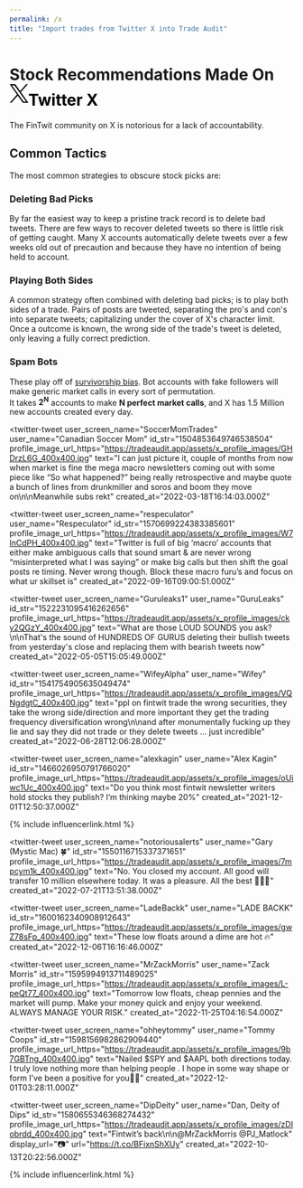 ```yaml
---
permalink: /x
title: "Import trades from Twitter X into Trade Audit"
---
```

<h1 class="display-5 fw-bold mb-4 mt-5 text-center">Stock Recommendations Made On<br>
<span style="color:black;"><img src="/assets/integrations/x.svg" style="height:1.2em;margin-bottom: 5px;">Twitter X</span>
</h1>

<div class="text-center">
  The <span style="text-decoration:italic">FinTwit</span> community on X is notorious for a lack of accountability.
</div>

<h2 class="display-5 fw-bold mb-4 mt-5 text-center">Common Tactics</h2>

<div class="mt-5 mb-5 text-center">
  <p>
    The most common strategies to obscure stock picks are:
  </p>
  <h3>Deleting Bad Picks</h3>
  <p>
    By far the easiest way to keep a pristine track record is to delete bad tweets.  There are few ways to recover deleted tweets
     so there is little risk of getting caught.  Many X accounts automatically delete tweets over a few weeks old out of
    precaution and because they have no intention of being held to account.
  </p>
  <h3>Playing Both Sides</h3>
  <p>
    A common strategy often combined with <span>deleting bad picks</span>; is to play both sides of a trade. Pairs of posts are
    tweeted, separating the pro's and con's into separate tweets; capitalizing under the cover of X's character limit.
    Once a outcome is known, the wrong side of the trade's tweet is deleted, only leaving a fully correct prediction.
  </p>
  <h3>Spam Bots</h3>
  <p>
    These play off of <a href="https://en.wikipedia.org/wiki/Survivorship_bias" target="_blank">survivorship bias</a>. Bot accounts
     with fake followers will make generic market calls in every sort of permutation.<br>
    It takes <span style="font-weight:bold">2<sup>N</sup></span> accounts to make <span style="font-weight:bold">N perfect market calls</span>,
    and X has 1.5 Million new accounts created every day.
  </p>
</div>

<script type="module">
import {LitElement, html, svg, css} from 'https://cdn.jsdelivr.net/gh/lit/dist@2/core/lit-core.min.js';

export class TwitterTweet extends LitElement {
  //Populate using https://cdn.syndication.twimg.com/tweet-result?id=[id_str]&lang=en
  static properties = {
    user_name: { type: String },
    user_screen_name: { type: String },
    profile_image_url_https: { type: String },
    verified: { type: Boolean },
    id_str: { type: String },
    text: { type: String },
    display_url: { type: String },
    url: { type: String },
    created_at: { type: String },
  };
  
  static styles = css`
    * {
      font-family: -apple-system, BlinkMacSystemFont, "Segoe UI", Roboto, Oxygen-Sans, Ubuntu, Cantarell, "Helvetica Neue", sans-serif;
    }

    #container {
      border-radius: 8px;
      overflow: hidden;
      border: 1px solid;
      margin-bottom: 2em;
      background-color: #fff;
    }
    
    @media only screen and (min-width: 1400px) {
      #container {
        width: 600px;
      }
    }

    #retweet {
      font-size: 0.75em;
      padding: 0 0 8px 44px;
      color: #657786;
    }

    #retweet a {
      color: #657786;
    }

    #retweet svg {
      width: 14px;
      height: 14px;
      vertical-align: middle;
      margin-bottom: 2px;
    }

    #content {
      padding: 24px 24px 20px 24px;
    }

    #profile-image {
      padding-right: 16px;
    }

    #profile-image img {
      border-radius: 50%;
      width: 48px;
      height: 48px;
    }

    #names {
      overflow: hidden;
    }

    #name {
      overflow: hidden;
      text-overflow: ellipsis;
      white-space: nowrap;
      padding-right: 4px;
      font-size: 24px;
      font-weight: bold;
      line-height: 24px;
    }

    #media img, #media video {
      width: 100%;
      max-height: 400px;
      object-fit: cover;
      object-position: center;
    }

    #header {
      display: flex;
      justify-content: space-between;
    }

    #header-content {
      display: flex;
      overflow: hidden;
    }

    #text {
      margin-top: 16px;
      margin-bottom: 24px;
      font-size: 1.5em;
      line-height: 32px;
      letter-spacing: .01em;
      overflow-wrap: break-word;
    }

    #footer {
      display: flex;
      justify-content: space-between;
    }

    #footer #link {
      display: block;
      line-height: 30px;
    }

    #names {
      display: inline-flex;
      flex-direction: column;
    }

    #actions a {
      padding-right: 16px;
    }

    .icon {
      width: 20px;
      height: 20px;
    }

    a {
      color: var(--twitter-status-link-color);
      text-decoration: none;
      outline: 0;
    }

    a:visited {
      color: var(--twitter-status-link-color);
      text-decoration: none;
      outline: 0;
    }

    #actions svg {
      width: 30px;
      height: 30px;
    }

    #names svg {
      width: 18px;
      height: 18px;
    }

    #logo svg {
      width: 50px;
      height: 50px;
    }
  `;
  
  
  render() {
    
    function parseNewlines(body){
      const index = body.indexOf("\\n");
      if(index == -1) return body;
      else return html`${body.substring(0,index)}<br>${parseNewlines(body.substring(index + 2))}`;
    }
    
    function minUrl(url){
      var ret = url;
      if(ret.startsWith("https://")) ret = ret.substring(8);
      if(ret.startsWith("www.")) ret = ret.substring(4);
      if(ret.length > 22) ret = ret.substring(0,22) + "…";
      return ret;
    }
    
    const date = new Date(this.created_at);
    return html`
      <div id="container">
        <div id="content">
          <div id="header">
            <a id="header-content" target="_blank" rel="noopener" href="https://twitter.com/${ this.user_screen_name }">
              <span id="profile-image"><img src="${ this.profile_image_url_https }" alt="${ this.user_name }'s avatar'"></span>
              <span id="names">
                <span id="name">${ this.user_name }
                  ${ this.verified ? html`
                    <svg xmlns="http://www.w3.org/2000/svg" viewBox="0 0 64 72" class="verified"><path fill="none" d="M0 0h64v72H0z"></path><path fill="#1da1f2" d="M3 37.315c0 4.125 2.162 7.726 5.363 9.624-.056.467-.09.937-.09 1.42 0 6.103 4.72 11.045 10.546 11.045 1.295 0 2.542-.234 3.687-.686C24.22 62.4 27.827 64.93 32 64.93c4.174 0 7.782-2.53 9.49-6.213 1.148.45 2.39.685 3.69.685 5.826 0 10.546-4.94 10.546-11.045 0-.483-.037-.953-.093-1.42C58.83 45.04 61 41.44 61 37.314c0-4.37-2.42-8.15-5.933-9.946.427-1.203.658-2.5.658-3.865 0-6.104-4.72-11.045-10.545-11.045-1.302 0-2.543.232-3.69.688-1.707-3.685-5.315-6.216-9.49-6.216-4.173 0-7.778 2.53-9.492 6.216-1.146-.455-2.393-.688-3.688-.688-5.827 0-10.545 4.94-10.545 11.045 0 1.364.23 2.662.656 3.864C5.42 29.163 3 32.944 3 37.314z"></path><path fill="#FFF" d="M17.87 39.08l7.015 6.978c.585.582 1.35.873 2.116.873.77 0 1.542-.294 2.127-.883.344-.346 15.98-15.974 15.98-15.974 1.172-1.172 1.172-3.07 0-4.243-1.17-1.17-3.07-1.172-4.242 0l-13.87 13.863-4.892-4.868c-1.174-1.168-3.074-1.164-4.242.01-1.168 1.176-1.163 3.075.01 4.244z"></path></svg>
                   ` : null }
                </span>
                <span style="color:gray;font-size:0.9em;margin-top:-2px;">@${ this.user_screen_name }</span>
              </span>
            </a>
            <div id="logo">
              <a target="_blank" rel="noopener" href="https://twitter.com/${ this.user_screen_name }/status/${ this.id_str }">
                <!----><svg id="Logo_FIXED" data-name="Logo — FIXED" xmlns="http://www.w3.org/2000/svg" viewBox="0 0 400 400"><defs><style>.cls-1{fill:none;}.cls-2{fill:#1da1f2;}</style></defs><title>Twitter_Logo_Blue</title><rect class="cls-1" width="400" height="400"></rect><path class="cls-2" d="M153.62,301.59c94.34,0,145.94-78.16,145.94-145.94,0-2.22,0-4.43-.15-6.63A104.36,104.36,0,0,0,325,122.47a102.38,102.38,0,0,1-29.46,8.07,51.47,51.47,0,0,0,22.55-28.37,102.79,102.79,0,0,1-32.57,12.45,51.34,51.34,0,0,0-87.41,46.78A145.62,145.62,0,0,1,92.4,107.81a51.33,51.33,0,0,0,15.88,68.47A50.91,50.91,0,0,1,85,169.86c0,.21,0,.43,0,.65a51.31,51.31,0,0,0,41.15,50.28,51.21,51.21,0,0,1-23.16.88,51.35,51.35,0,0,0,47.92,35.62,102.92,102.92,0,0,1-63.7,22A104.41,104.41,0,0,1,75,278.55a145.21,145.21,0,0,0,78.62,23"></path></svg>
              </a>
            </div>
          </div>
          <div id="text">
            ${ parseNewlines(this.text) }
            ${ this.display_url ? html`<a style="color:#1DA1F2;" href="${this.url}" title="${this.display_url}" target="_blank">${ minUrl(this.display_url) }</a><br>` : null }
          </div>
          <div id="footer">
            <div id="actions">
              <a target="_blank" rel="noopener" title="reply" href="https://twitter.com/intent/tweet?in_reply_to=${ this.id_str }">
                <svg xmlns="http://www.w3.org/2000/svg" width="24" height="24" viewBox="0 0 24 24"><path class="icon" fill="#657786" d="M14.046 2.242l-4.148-.01h-.002c-4.374 0-7.8 3.427-7.8 7.802 0 4.098 3.186 7.206 7.465 7.37v3.828c0 .108.045.286.12.403.143.225.385.347.633.347.138 0 .277-.038.402-.118.264-.168 6.473-4.14 8.088-5.506 1.902-1.61 3.04-3.97 3.043-6.312v-.017c-.006-4.368-3.43-7.788-7.8-7.79zm3.787 12.972c-1.134.96-4.862 3.405-6.772 4.643V16.67c0-.414-.334-.75-.75-.75h-.395c-3.66 0-6.318-2.476-6.318-5.886 0-3.534 2.768-6.302 6.3-6.302l4.147.01h.002c3.532 0 6.3 2.766 6.302 6.296-.003 1.91-.942 3.844-2.514 5.176z"></path></svg>
              </a>
              <a target="_blank" rel="noopener" title="retweet" href="https://twitter.com/intent/retweet?tweet_id=${ this.id_str }">
                <svg xmlns="http://www.w3.org/2000/svg" width="24" height="24" viewBox="0 0 24 24"><path fill="#657786" d="M23.77 15.67c-.292-.293-.767-.293-1.06 0l-2.22 2.22V7.65c0-2.068-1.683-3.75-3.75-3.75h-5.85c-.414 0-.75.336-.75.75s.336.75.75.75h5.85c1.24 0 2.25 1.01 2.25 2.25v10.24l-2.22-2.22c-.293-.293-.768-.293-1.06 0s-.294.768 0 1.06l3.5 3.5c.145.147.337.22.53.22s.383-.072.53-.22l3.5-3.5c.294-.292.294-.767 0-1.06zm-10.66 3.28H7.26c-1.24 0-2.25-1.01-2.25-2.25V6.46l2.22 2.22c.148.147.34.22.532.22s.384-.073.53-.22c.293-.293.293-.768 0-1.06l-3.5-3.5c-.293-.294-.768-.294-1.06 0l-3.5 3.5c-.294.292-.294.767 0 1.06s.767.293 1.06 0l2.22-2.22V16.7c0 2.068 1.683 3.75 3.75 3.75h5.85c.414 0 .75-.336.75-.75s-.337-.75-.75-.75z"></path></svg>
              </a>
              <a target="_blank" rel="noopener" title="like" href="https://twitter.com/intent/like?tweet_id=${ this.id_str }">
                <svg xmlns="http://www.w3.org/2000/svg" width="24" height="24" viewBox="0 0 24 24"><path fill="#657786" d="M12 21.638h-.014C9.403 21.59 1.95 14.856 1.95 8.478c0-3.064 2.525-5.754 5.403-5.754 2.29 0 3.83 1.58 4.646 2.73.813-1.148 2.353-2.73 4.644-2.73 2.88 0 5.404 2.69 5.404 5.755 0 6.375-7.454 13.11-10.037 13.156H12zM7.354 4.225c-2.08 0-3.903 1.988-3.903 4.255 0 5.74 7.035 11.596 8.55 11.658 1.52-.062 8.55-5.917 8.55-11.658 0-2.267-1.822-4.255-3.902-4.255-2.528 0-3.94 2.936-3.952 2.965-.23.562-1.156.562-1.387 0-.015-.03-1.426-2.965-3.955-2.965z"></path></svg>
              </a>
            </div>
            <div id="link">
              <a target="_blank" rel="noopener" href="https://twitter.com/${ this.user_screen_name }/status/${ this.id_str }">
                ${ date.toLocaleTimeString(undefined, { timeStyle: 'short' }) } · ${ date.toLocaleDateString(undefined, { dateStyle: 'medium' }) }
              </a>
            </div>
          </div>
        </div>
      </div>
    `;
  }
}
customElements.define('twitter-tweet', TwitterTweet);
</script>

<style>
  @media only screen and (min-width: 1400px) {
    .masonry {
      columns: 600px;
      column-gap: 1rem;
    }
  }
</style>

<div class="masonry">
  <!-- https://cdn.syndication.twimg.com/tweet-result?id=463440424141459456 -->
  <twitter-tweet 
    user_screen_name="RudyHavenstein"
    user_name="Rudy Havenstein"
    id_str="1586061354271526912"
    profile_image_url_https="https://tradeaudit.app/assets/x_profile_images/et3kkNBx_400x400.jpg"
    text="Fintwit really is a delusional place."
    created_at="2022-10-28T18:24:29.000Z"
  ></twitter-tweet>
  
  <twitter-tweet 
    user_screen_name="SoccerMomTrades"
    user_name="Canadian Soccer Mom"
    id_str="1504853649746538504"
    profile_image_url_https="https://tradeaudit.app/assets/x_profile_images/GHDrzL6G_400x400.jpg"
    text="I can just picture it, couple of months from now when market is fine the mega macro newsletters coming out with some piece like “So what happened?” being really retrospective and maybe quote a bunch of lines from drunkmiller and soros and boom they move on\n\nMeanwhile subs rekt"
    created_at="2022-03-18T16:14:03.000Z"
  ></twitter-tweet>
  
  <twitter-tweet 
    user_screen_name="respeculator"
    user_name="Respeculator"
    id_str="1570699224383385601"
    profile_image_url_https="https://tradeaudit.app/assets/x_profile_images/W7lnCdPH_400x400.jpg"
    text="Twitter is full of big ‘macro’ accounts that either make ambiguous calls that sound smart &amp; are never wrong “misinterpreted what I was saying” or make big calls but then shift the goal posts re timing. Never wrong though. Block these macro furu’s and focus on what ur skillset is"
    created_at="2022-09-16T09:00:51.000Z"
  ></twitter-tweet>
  
  <div></div>
  
  <twitter-tweet 
    user_screen_name="Guruleaks1"
    user_name="GuruLeaks"
    id_str="1522231095416262656"
    profile_image_url_https="https://tradeaudit.app/assets/x_profile_images/cky2QGzY_400x400.jpg"
    text="What are those LOUD SOUNDS you ask?\n\nThat's the sound of HUNDREDS OF GURUS deleting their bullish tweets from yesterday's close and replacing them with bearish tweets now"
    created_at="2022-05-05T15:05:49.000Z"
  ></twitter-tweet>

  <twitter-tweet 
    user_screen_name="WifeyAlpha"
    user_name="Wifey"
    id_str="1541754905635049474"
    profile_image_url_https="https://tradeaudit.app/assets/x_profile_images/VQNgdgtC_400x400.jpg"
    text="ppl on fintwit trade the wrong securities, they take the wrong side/direction and more important they get the trading frequency diversification wrong\n\nand after monumentally fucking up they lie and say they did not trade or they delete tweets ... just incredible"
    created_at="2022-06-28T12:06:28.000Z"
  ></twitter-tweet>
  
  <twitter-tweet 
    user_screen_name="alexkagin"
    user_name="Alex Kagin"
    id_str="1466026950791766020"
    profile_image_url_https="https://tradeaudit.app/assets/x_profile_images/oUiwc1Uc_400x400.jpg"
    text="Do you think most fintwit newsletter writers hold stocks they publish? I’m thinking maybe 20%"
    created_at="2021-12-01T12:50:37.000Z"
  ></twitter-tweet>
  
</div>

{% include influencerlink.html %}

<div class="masonry">
  <twitter-tweet 
    user_screen_name="SECGov"
    user_name="U.S. Securities and Exchange Commission"
    id_str="1603036089899327488"
    profile_image_url_https="https://tradeaudit.app/assets/x_profile_images/9nXj4OYd_400x400.jpg"
    text="Today we announced charges against eight social media influencers in a $100 million securities scheme in which they used Twitter and Discord to manipulate exchange-traded stocks.\n\n"
    display_url="https://www.sec.gov/news/press-release/2022-221"
    url="https://t.co/zzrchqFlqg"
    created_at="2022-12-14T14:36:01.000Z"
  ></twitter-tweet>

  <twitter-tweet 
    user_screen_name="notoriousalerts"
    user_name="Gary (Mystic Mac) 🍀"
    id_str="1550116715337371651"
    profile_image_url_https="https://tradeaudit.app/assets/x_profile_images/7mpcym1k_400x400.jpg"
    text="No. You closed my account. All good will transfer 10 million elsewhere today. It was a pleasure. All the best 💚✌🏼"
    created_at="2022-07-21T13:51:38.000Z"
  ></twitter-tweet>
  
  <!--
  <twitter-tweet 
    user_screen_name="MrZackMorris"
    user_name="Zack Morris"
    id_str="1602915568612478977"
    profile_image_url_https="https://tradeaudit.app/assets/x_profile_images/L-peQt77_400x400.jpg"
    text="I love my homies on here. The rest of you can keep swinging on my nuts."
    created_at="2022-12-14T06:37:06.000Z"
  ></twitter-tweet>-->
  
  <twitter-tweet 
    user_screen_name="LadeBackk"
    user_name="LADE BACKK"
    id_str="1600162340908912643"
    profile_image_url_https="https://tradeaudit.app/assets/x_profile_images/gwZ78sFp_400x400.jpg"
    text="These low floats around a dime are hot 🔥"
    created_at="2022-12-06T16:16:46.000Z"
  ></twitter-tweet>
  
  <div></div>
  
  <twitter-tweet 
    user_screen_name="MrZackMorris"
    user_name="Zack Morris"
    id_str="1595994913711489025"
    profile_image_url_https="https://tradeaudit.app/assets/x_profile_images/L-peQt77_400x400.jpg"
    text="Tomorrow low floats, cheap pennies and the market will pump. Make your money quick and enjoy your weekend. ALWAYS MANAGE YOUR RISK."
    created_at="2022-11-25T04:16:54.000Z"
  ></twitter-tweet>
  
  <twitter-tweet 
    user_screen_name="ohheytommy"
    user_name="Tommy Coops"
    id_str="1598156982862909440"
    profile_image_url_https="https://tradeaudit.app/assets/x_profile_images/9b7GBTng_400x400.jpg"
    text="Nailed $SPY and $AAPL both directions today. I truly love nothing more than helping people . I hope in some way shape or form I’ve been a positive for you🙏🏻"
    created_at="2022-12-01T03:28:11.000Z"
  ></twitter-tweet>
  
  <twitter-tweet 
    user_screen_name="DipDeity"
    user_name="Dan, Deity of Dips"
    id_str="1580655346368274432"
    profile_image_url_https="https://tradeaudit.app/assets/x_profile_images/zDIobrdd_400x400.jpg"
    text="Fintwit’s back\n\n@MrZackMorris @PJ_Matlock"
    display_url="📷"
    url="https://t.co/BFixnShXUy"
    created_at="2022-10-13T20:22:56.000Z"
  ></twitter-tweet>
  
</div>

{% include influencerlink.html %}
